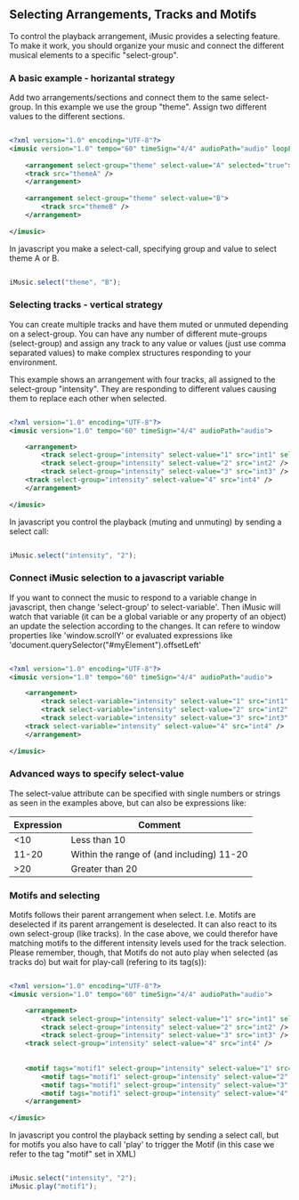## Selecting Arrangements, Tracks and Motifs

To control the playback arrangement, iMusic provides a selecting feature. To make it work, you should organize your music and connect the different musical elements to a specific "select-group".

### A basic example - horizantal strategy
Add two arrangements/sections and connect them to the same select-group. In this example we use the group "theme". Assign two different values to the different sections.

```XML

<?xml version="1.0" encoding="UTF-8"?>
<imusic version="1.0" tempo="60" timeSign="4/4" audioPath="audio" loopLength="4">
	
    <arrangement select-group="theme" select-value="A" selected="true">
	<track src="themeA" />
    </arrangement>
    
    <arrangement select-group="theme" select-value="B">
        <track src="themeB" />
    </arrangement>
	
</imusic>

```

In javascript you make a select-call, specifying group and value to select theme A or B.

```javascript

iMusic.select("theme", "B");

```


### Selecting tracks - vertical strategy
You can create multiple tracks and have them muted or unmuted depending on a select-group. You can have any number of different mute-groups (select-group) and assign any track to any value or values (just use comma separated values) to make complex structures responding to your environment.

This example shows an arrangement with four tracks, all assigned to the select-group "intensity". They are responding to different values causing them to replace each other when selected.

```XML

<?xml version="1.0" encoding="UTF-8"?>
<imusic version="1.0" tempo="60" timeSign="4/4" audioPath="audio">

    <arrangement>
        <track select-group="intensity" select-value="1" src="int1" selected="true" />
        <track select-group="intensity" select-value="2" src="int2" />
        <track select-group="intensity" select-value="3" src="int3" />
	<track select-group="intensity" select-value="4" src="int4" />	
    </arrangement>
  
</imusic>

```

In javascript you control the playback (muting and unmuting) by sending a select call:

```javascript

iMusic.select("intensity", "2");

```

### Connect iMusic selection to a javascript variable
If you want to connect the music to respond to a variable change in javascript, then change 'select-group' to select-variable'. Then iMusic will watch that variable (it can be a global variable or any property of an object) an update the selection according to the changes. It can refere to window properties like 'window.scrollY' or evaluated expressions like 'document.querySelector("#myElement").offsetLeft'

```XML

<?xml version="1.0" encoding="UTF-8"?>
<imusic version="1.0" tempo="60" timeSign="4/4" audioPath="audio">

    <arrangement>
        <track select-variable="intensity" select-value="1" src="int1" selected="true" />
        <track select-variable="intensity" select-value="2" src="int2" />
        <track select-variable="intensity" select-value="3" src="int3" />
	<track select-variable="intensity" select-value="4" src="int4" />	
    </arrangement>
  
</imusic>

```

### Advanced ways to specify select-value
The select-value attribute can be specified with single numbers or strings as seen in the examples above, but can also be expressions like:

Expression | Comment
------------ | -------------
<10 | Less than 10
11-20 | Within the range of (and including) 11-20
>20 | Greater than 20



### Motifs and selecting
Motifs follows their parent arrangement when select. I.e. Motifs are deselected if its parent arrangement is deselected. It can also react to its own select-group (like tracks). In the case above, we could therefor have matching motifs to the different intensity levels used for the track selection. Please remember, though, that Motifs do not auto play when selected (as tracks do) but wait for play-call (refering to its tag(s)):

```XML

<?xml version="1.0" encoding="UTF-8"?>
<imusic version="1.0" tempo="60" timeSign="4/4" audioPath="audio">

    <arrangement>
        <track select-group="intensity" select-value="1" src="int1" selected="true" />
        <track select-group="intensity" select-value="2" src="int2" />
        <track select-group="intensity" select-value="3" src="int3" />
	<track select-group="intensity" select-value="4" src="int4" />	
	    
	    
	<motif tags="motif1" select-group="intensity" select-value="1" src="motif1_1" />
        <motif tags="motif1" select-group="intensity" select-value="2" src="motif1_2" />
        <motif tags="motif1" select-group="intensity" select-value="3" src="motif1_3" />
        <motif tags="motif1" select-group="intensity" select-value="4" src="motif1_4" />
    </arrangement>
  
</imusic>

```

In javascript you control the playback setting by sending a select call, but for motifs you also have to call 'play' to trigger the Motif (in this case we refer to the tag "motif" set in XML)

```javascript

iMusic.select("intensity", "2");
iMusic.play("motif1");

```

